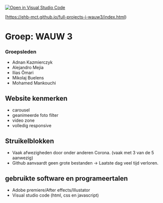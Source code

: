 [![Open in Visual Studio Code](https://classroom.github.com/assets/open-in-vscode-f059dc9a6f8d3a56e377f745f24479a46679e63a5d9fe6f495e02850cd0d8118.svg)](https://classroom.github.com/online_ide?assignment_repo_id=6724730&assignment_repo_type=AssignmentRepo)

[https://ehb-mct.github.io/full-projects-i-wauw3/index.html)
# Groep: WAUW 3
### Groepsleden
- Adnan Kazmierczyk  
- Alejandro Mejia
- Ilias Ômari
- Mikolaj Buelens
- Mohamed Mankouchi

## Website kenmerken
- carousel
- geanimeerde foto filter
- video zone
- volledig responsive

## Struikelblokken
- Vaak afwezigheden door onder anderen Corona. (vaak met 3 van de 5 aanwezig)
- Github aanvaardt geen grote bestanden -> Laatste dag veel tijd verloren.

## gebruikte software en programeertalen
- Adobe premiere/After effects/Illustator
- Visual studio code (html, css en javascript)
